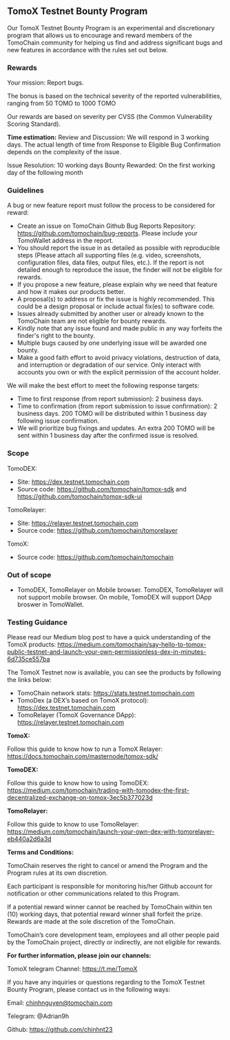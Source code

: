 ## TomoX Testnet Bounty Program
Our TomoX Testnet Bounty Program is an experimental and discretionary program that allows us to encourage and reward members of the TomoChain community for helping us find and address significant bugs and new features in accordance with the rules set out below.

### Rewards
Your mission: Report bugs.

The bonus is based on the technical severity of the reported vulnerabilities, ranging from 50 TOMO to 1000 TOMO

Our rewards are based on severity per CVSS (the Common Vulnerability Scoring Standard).

**Time estimation:**
Review and Discussion: We will respond in 3 working days. The actual length of time from Response to Eligible Bug Confirmation depends on the complexity of the issue.

Issue Resolution: 10 working days
Bounty Rewarded: On the first working day of the following month

### Guidelines
A bug or new feature report must follow the process to be considered for reward:

- Create an issue on TomoChain Github Bug Reports Repository: https://github.com/tomochain/bug-reports. Please include your TomoWallet address in the report.
- You should report the issue in as detailed as possible with reproducible steps (Please attach all supporting files (e.g. video, screenshots, configuration files, data files, output files, etc.). If the report is not detailed enough to reproduce the issue, the finder will not be eligible for rewards.
- If you propose a new feature, please explain why we need that feature and how it makes our products better.
- A proposal(s) to address or fix the issue is highly recommended. This could be a design proposal or include actual fix(es) to software code.
- Issues already submitted by another user or already known to the TomoChain team are not eligible for bounty rewards.
- Kindly note that any issue found and made public in any way forfeits the finder's right to the bounty.
- Multiple bugs caused by one underlying issue will be awarded one bounty.
- Make a good faith effort to avoid privacy violations, destruction of data, and interruption or degradation of our service. Only interact with accounts you own or with the explicit permission of the account holder.

We will make the best effort to meet the following response targets:
- Time to first response (from report submission): 2 business days.
- Time to confirmation (from report submission to issue confirmation): 2 business days. 200 TOMO will be distributed within 1 business day following issue confirmation.
- We will prioritize bug fixings and updates. An extra 200 TOMO will be sent within 1 business day after the confirmed issue is resolved.

### Scope
TomoDEX:

- Site: https://dex.testnet.tomochain.com
- Source code: https://github.com/tomochain/tomox-sdk and https://github.com/tomochain/tomox-sdk-ui

TomoRelayer:

- Site: https://relayer.testnet.tomochain.com
- Source code: https://github.com/tomochain/tomorelayer

TomoX:

- Source code: https://github.com/tomochain/tomochain 

### Out of scope
- TomoDEX, TomoRelayer on Mobile browser. TomoDEX, TomoRelayer will not support mobile browser. On mobile, TomoDEX will support DApp broswer in TomoWallet.

### Testing Guidance
Please read our Medium blog post to have a quick understanding of the TomoX products: https://medium.com/tomochain/say-hello-to-tomox-public-testnet-and-launch-your-own-permissionless-dex-in-minutes-6d735ce557ba

The TomoX Testnet now is available, you can see the products by following the links below:

- TomoChain network stats: https://stats.testnet.tomochain.com
- TomoDex (a DEX’s based on TomoX protocol): https://dex.testnet.tomochain.com
- TomoRelayer (TomoX Governance DApp): https://relayer.testnet.tomochain.com

**TomoX:**

Follow this guide to know how to run a TomoX Relayer: https://docs.tomochain.com/masternode/tomox-sdk/

**TomoDEX:**

Follow this guide to know how to using TomoDEX: https://medium.com/tomochain/trading-with-tomodex-the-first-decentralized-exchange-on-tomox-3ec5b377023d

**TomoRelayer:**

Follow this guide to know to use TomoRelayer: https://medium.com/tomochain/launch-your-own-dex-with-tomorelayer-eb440a2d6a3d


**Terms and Conditions:**

TomoChain reserves the right to cancel or amend the Program and the Program rules at its own discretion.

Each participant is responsible for monitoring his/her Github account for notification or other communications related to this Program.

If a potential reward winner cannot be reached by TomoChain within ten (10) working days, that potential reward winner shall forfeit the prize.
Rewards are made at the sole discretion of the TomoChain. 

TomoChain’s core development team, employees and all other people paid by the TomoChain project, directly or indirectly, are not eligible for rewards.

**For further information, please join our channels:**

TomoX telegram Channel: https://t.me/TomoX

If you have any inquiries or questions regarding to the TomoX Testnet Bounty Program, please contact us in the following ways:

Email: chinhnguyen@tomochain.com

Telegram: @Adrian9h

Github: https://github.com/chinhnt23
